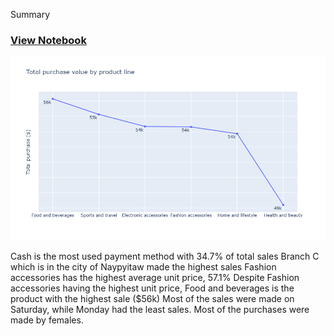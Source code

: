 Summary
### [View Notebook](https://nbviewer.org/github/MaryChianumba/Supermarket-Sales-Analysis/blob/main/SUPERMARKET_SALES_ANALYSIS.ipynb)
![](newplot1.png)

Cash is the most used payment method with 34.7% of total sales
Branch C which is in the city of Naypyitaw made the highest sales
Fashion accessories has the highest average unit price, 57.1%
Despite Fashion accessories having the highest unit price, Food and beverages is the product with the highest sale ($56k)
Most of the sales were made on Saturday, while Monday had the least sales.
Most of the purchases were made by females.